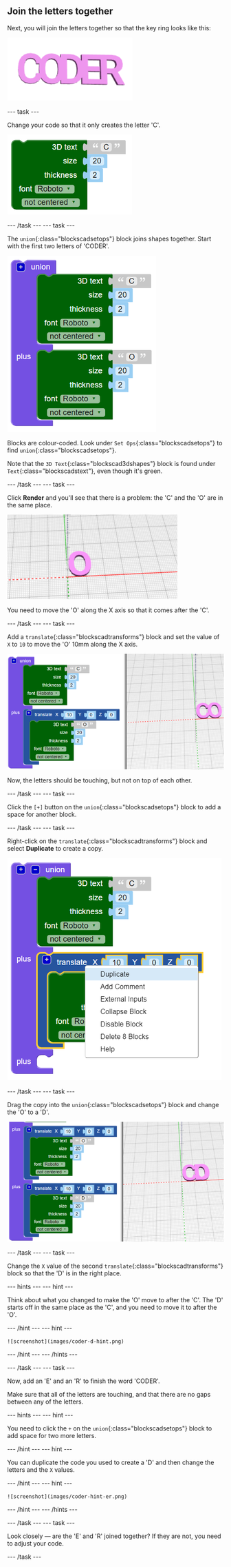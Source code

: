 ## Join the letters together

Next, you will join the letters together so that the key ring looks like this:

![screenshot](images/coder-letters-joined.png)

--- task ---

Change your code so that it only creates the letter 'C'.

![screenshot](images/coder-c.png)

--- /task --- --- task ---

The `union`{:class="blockscadsetops"} block joins shapes together. Start with the first two letters of 'CODER'.

![screenshot](images/coder-co.png)

Blocks are colour-coded. Look under `Set Ops`{:class="blockscadsetops"} to find `union`{:class="blockscadsetops"}.

Note that the `3D Text`{:class="blockscad3dshapes"} block is found under `Text`{:class="blockscadstext"}, even though it's green.

--- /task --- --- task ---

Click **Render** and you'll see that there is a problem: the 'C' and the 'O' are in the same place.

![screenshot](images/coder-same-place.png)

You need to move the 'O' along the X axis so that it comes after the 'C'.

--- /task --- --- task ---

Add a `translate`{:class="blockscadtransforms"} block and set the value of `X` to `10` to move the 'O' 10mm along the X axis.

![screenshot](images/coder-translate.png)

Now, the letters should be touching, but not on top of each other.

--- /task --- --- task ---

Click the `[+]` button on the `union`{:class="blockscadsetops"} block to add a space for another block.

--- /task --- --- task ---

Right-click on the `translate`{:class="blockscadtransforms"} block and select **Duplicate** to create a copy.

![screenshot](images/coder-duplicate.png)

--- /task --- --- task ---

Drag the copy into the `union`{:class="blockscadsetops"} block and change the 'O' to a 'D'.

![screenshot](images/coder-d.png)

--- /task --- --- task ---

Change the `X` value of the second `translate`{:class="blockscadtransforms"} block so that the 'D' is in the right place.

--- hints --- --- hint ---

Think about what you changed to make the 'O' move to after the 'C'. The 'D' starts off in the same place as the 'C', and you need to move it to after the 'O'.

--- /hint --- --- hint ---

    ![screenshot](images/coder-d-hint.png)

--- /hint --- --- /hints ---

--- /task --- --- task ---

Now, add an 'E' and an 'R' to finish the word 'CODER'.

Make sure that all of the letters are touching, and that there are no gaps between any of the letters.

--- hints --- --- hint ---

You need to click the `+` on the `union`{:class="blockscadsetops"} block to add space for two more letters.

--- /hint --- --- hint ---

You can duplicate the code you used to create a 'D' and then change the letters and the `X` values.

--- /hint --- --- hint ---

    ![screenshot](images/coder-hint-er.png)

--- /hint --- --- /hints ---

--- /task --- --- task ---

Look closely — are the 'E' and 'R' joined together? If they are not, you need to adjust your code.

--- /task ---


